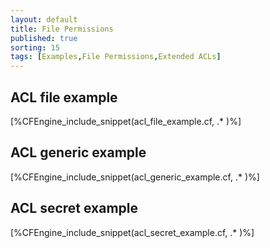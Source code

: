 ```yaml
---
layout: default
title: File Permissions
published: true
sorting: 15
tags: [Examples,File Permissions,Extended ACLs]
---
```


## ACL file example

[%CFEngine_include_snippet(acl_file_example.cf, .* )%]

## ACL generic example

[%CFEngine_include_snippet(acl_generic_example.cf, .* )%]

## ACL secret example

[%CFEngine_include_snippet(acl_secret_example.cf, .* )%]
